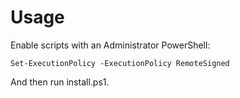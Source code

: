 # Usage

Enable scripts with an Administrator PowerShell:

```pwsh
Set-ExecutionPolicy -ExecutionPolicy RemoteSigned
```

And then run install.ps1.